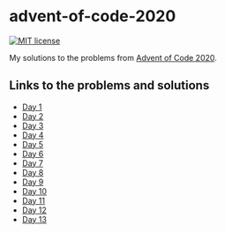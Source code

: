 # advent-of-code-2020

[![MIT license](https://img.shields.io/badge/license-MIT-blue.svg)](LICENSE)

My solutions to the problems from [Advent of Code
2020](https://adventofcode.com/2020).

## Links to the problems and solutions

- [Day 1](src/Day1)
- [Day 2](src/Day2)
- [Day 3](src/Day3)
- [Day 4](src/Day4)
- [Day 5](src/Day5)
- [Day 6](src/Day6)
- [Day 7](src/Day7)
- [Day 8](src/Day8)
- [Day 9](src/Day9)
- [Day 10](src/Day10)
- [Day 11](src/Day11)
- [Day 12](src/Day12)
- [Day 13](src/Day13)
